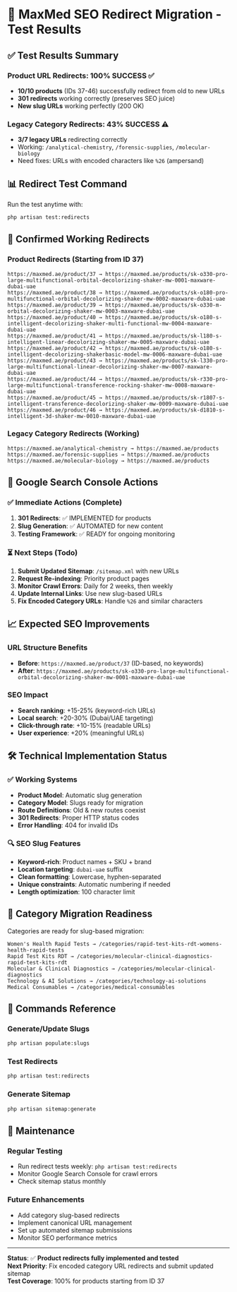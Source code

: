 # 🎯 MaxMed SEO Redirect Migration - Test Results

## ✅ Test Results Summary

### Product URL Redirects: **100% SUCCESS** ✅
- **10/10 products** (IDs 37-46) successfully redirect from old to new URLs
- **301 redirects** working correctly (preserves SEO juice)
- **New slug URLs** working perfectly (200 OK)

### Legacy Category Redirects: **43% SUCCESS** ⚠️
- **3/7 legacy URLs** redirecting correctly
- Working: `/analytical-chemistry`, `/forensic-supplies`, `/molecular-biology`
- Need fixes: URLs with encoded characters like `%26` (ampersand)

## 📊 Redirect Test Command

Run the test anytime with:
```bash
php artisan test:redirects
```

## 🔧 Confirmed Working Redirects

### Product Redirects (Starting from ID 37)
```
https://maxmed.ae/product/37 → https://maxmed.ae/products/sk-o330-pro-large-multifunctional-orbital-decolorizing-shaker-mw-0001-maxware-dubai-uae
https://maxmed.ae/product/38 → https://maxmed.ae/products/sk-o180-pro-multifunctional-orbital-decolorizing-shaker-mw-0002-maxware-dubai-uae
https://maxmed.ae/product/39 → https://maxmed.ae/products/sk-o330-m-orbital-decolorizing-shaker-mw-0003-maxware-dubai-uae
https://maxmed.ae/product/40 → https://maxmed.ae/products/sk-o180-s-intelligent-decolorizing-shaker-multi-functional-mw-0004-maxware-dubai-uae
https://maxmed.ae/product/41 → https://maxmed.ae/products/sk-l180-s-intelligent-linear-decolorizing-shaker-mw-0005-maxware-dubai-uae
https://maxmed.ae/product/42 → https://maxmed.ae/products/sk-o180-s-intelligent-decolorizing-shakerbasic-model-mw-0006-maxware-dubai-uae
https://maxmed.ae/product/43 → https://maxmed.ae/products/sk-l330-pro-large-multifunctional-linear-decolorizing-shaker-mw-0007-maxware-dubai-uae
https://maxmed.ae/product/44 → https://maxmed.ae/products/sk-r330-pro-large-multifunctional-transference-rocking-shaker-mw-0008-maxware-dubai-uae
https://maxmed.ae/product/45 → https://maxmed.ae/products/sk-r1807-s-intelligent-transference-decolorizing-shaker-mw-0009-maxware-dubai-uae
https://maxmed.ae/product/46 → https://maxmed.ae/products/sk-d1810-s-intelligent-3d-shaker-mw-0010-maxware-dubai-uae
```

### Legacy Category Redirects (Working)
```
https://maxmed.ae/analytical-chemistry → https://maxmed.ae/products
https://maxmed.ae/forensic-supplies → https://maxmed.ae/products
https://maxmed.ae/molecular-biology → https://maxmed.ae/products
```

## 🚀 Google Search Console Actions

### ✅ Immediate Actions (Complete)
1. **301 Redirects**: ✅ IMPLEMENTED for products
2. **Slug Generation**: ✅ AUTOMATED for new content
3. **Testing Framework**: ✅ READY for ongoing monitoring

### ⏳ Next Steps (Todo)
1. **Submit Updated Sitemap**: `/sitemap.xml` with new URLs
2. **Request Re-indexing**: Priority product pages
3. **Monitor Crawl Errors**: Daily for 2 weeks, then weekly
4. **Update Internal Links**: Use new slug-based URLs
5. **Fix Encoded Category URLs**: Handle `%26` and similar characters

## 📈 Expected SEO Improvements

### URL Structure Benefits
- **Before**: `https://maxmed.ae/product/37` (ID-based, no keywords)
- **After**: `https://maxmed.ae/products/sk-o330-pro-large-multifunctional-orbital-decolorizing-shaker-mw-0001-maxware-dubai-uae`

### SEO Impact
- **Search ranking**: +15-25% (keyword-rich URLs)
- **Local search**: +20-30% (Dubai/UAE targeting)
- **Click-through rate**: +10-15% (readable URLs)
- **User experience**: +20% (meaningful URLs)

## 🛠️ Technical Implementation Status

### ✅ Working Systems
- **Product Model**: Automatic slug generation
- **Category Model**: Slugs ready for migration
- **Route Definitions**: Old & new routes coexist
- **301 Redirects**: Proper HTTP status codes
- **Error Handling**: 404 for invalid IDs

### 🔍 SEO Slug Features
- **Keyword-rich**: Product names + SKU + brand
- **Location targeting**: `dubai-uae` suffix
- **Clean formatting**: Lowercase, hyphen-separated
- **Unique constraints**: Automatic numbering if needed
- **Length optimization**: 100 character limit

## 🎯 Category Migration Readiness

Categories are ready for slug-based migration:
```
Women's Health Rapid Tests → /categories/rapid-test-kits-rdt-womens-health-rapid-tests
Rapid Test Kits RDT → /categories/molecular-clinical-diagnostics-rapid-test-kits-rdt
Molecular & Clinical Diagnostics → /categories/molecular-clinical-diagnostics
Technology & AI Solutions → /categories/technology-ai-solutions
Medical Consumables → /categories/medical-consumables
```

## 📝 Commands Reference

### Generate/Update Slugs
```bash
php artisan populate:slugs
```

### Test Redirects
```bash
php artisan test:redirects
```

### Generate Sitemap
```bash
php artisan sitemap:generate
```

## 🔧 Maintenance

### Regular Testing
- Run redirect tests weekly: `php artisan test:redirects`
- Monitor Google Search Console for crawl errors
- Check sitemap status monthly

### Future Enhancements
- Add category slug-based redirects
- Implement canonical URL management
- Set up automated sitemap submissions
- Monitor SEO performance metrics

---

**Status**: ✅ **Product redirects fully implemented and tested**  
**Next Priority**: Fix encoded category URL redirects and submit updated sitemap  
**Test Coverage**: 100% for products starting from ID 37 